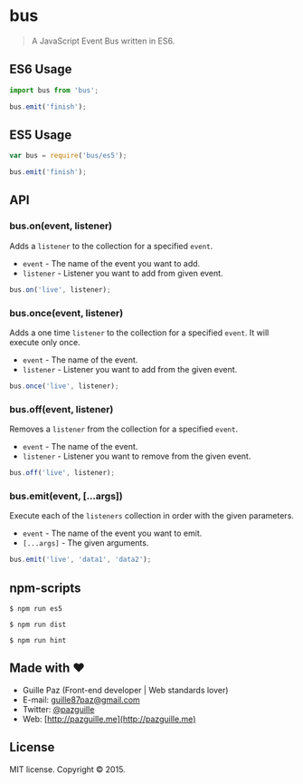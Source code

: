 # bus

> A JavaScript Event Bus written in ES6.

## ES6 Usage
```js
import bus from 'bus';

bus.emit('finish');
```

## ES5 Usage
```js
var bus = require('bus/es5');

bus.emit('finish');
```

## API

### bus.on(event, listener)
Adds a `listener` to the collection for a specified `event`.
- `event` - The name of the event you want to add.
- `listener` - Listener you want to add from given event.

```js
bus.on('live', listener);
```

### bus.once(event, listener)
Adds a one time `listener` to the collection for a specified `event`. It will execute only once.
- `event` - The name of the event.
- `listener` - Listener you want to add from the given event.

```js
bus.once('live', listener);
```

### bus.off(event, listener)
Removes a `listener` from the collection for a specified `event`.
- `event` - The name of the event.
- `listener` - Listener you want to remove from the given event.

```js
bus.off('live', listener);
```

### bus.emit(event, [...args])
Execute each of the `listeners` collection in order with the given parameters.
- `event` - The name of the event you want to emit.
- `[...args]` - The given arguments.

```js
bus.emit('live', 'data1', 'data2');
```

## npm-scripts
```
$ npm run es5
```

```
$ npm run dist
```

```
$ npm run hint
```

## Made with ❤
- Guille Paz (Front-end developer | Web standards lover)
- E-mail: [guille87paz@gmail.com](mailto:guille87paz@gmail.com)
- Twitter: [@pazguille](http://twitter.com/pazguille)
- Web: [http://pazguille.me](http://pazguille.me)

## License
MIT license. Copyright © 2015.